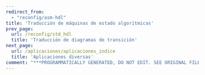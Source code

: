 ```yaml
---
redirect_from:
  - "reconfig/asm-hdl"
title: 'Traducción de máquinas de estado algorítmicas'
prev_page:
  url: /reconfig/std_hdl
  title: 'Traducción de diagramas de transición'
next_page:
  url: /aplicaciones/aplicaciones_indice
  title: 'Aplicaciones diversas'
comment: "***PROGRAMMATICALLY GENERATED, DO NOT EDIT. SEE ORIGINAL FILES IN /content***"
---
```

